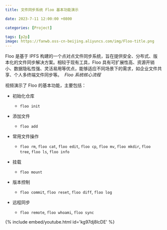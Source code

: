 ```yaml
---
title: 文件同步系统 Floo 基本功能演示

date: 2023-7-11 12:00:00 +0800

categories: [Project]

tags: [p2p]
image: https://fanwb.oss-cn-beijing.aliyuncs.com/img/Floo-title.png
---
```


Floo 是基于 IPFS 构建的一个点对点文件同步系统，旨在提供安全、分布式、版本化的文件同步解决方案。相较于现有工具，Floo 具有可扩展性高、资源开销小、数据隐私性强、灵活易用等优点，能够适应不同场景下的需求，如企业文件共享、个人多终端文件同步等。
<img src="https://fanwb.oss-cn-beijing.aliyuncs.com/img/floo.png" style="zoom: 7%;" />
_Floo 系统核心流程_

视频演示了 Floo 的基本功能，主要包括：

- 初始化仓库
  - `floo init`

- 添加文件 
  - `floo add `

- 常用文件操作
  - `floo rm`,  `floo cat`, `floo edit`, `floo cp`, `floo mv`, `floo mkdir`, `floo tree`, `floo ls`, `floo info`

- 挂载
  - `floo mount`

- 版本控制
  - `floo commit`, `floo reset`, `floo diff`, `floo log`

- 远程同步
  - `floo remote`, `floo whoami`, `floo sync`


{% include embed/youtube.html id='kg97dj8lcDE' %}